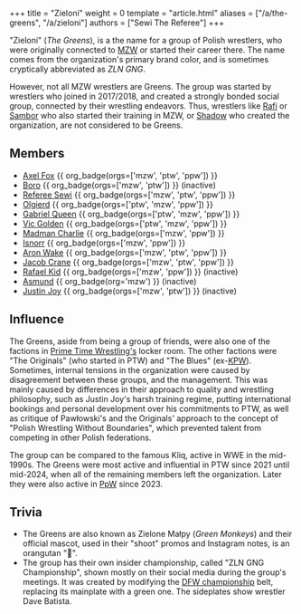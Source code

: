 +++
title = "Zieloni"
weight = 0
template = "article.html"
aliases = ["/a/the-greens", "/a/zieloni"]
authors = ["Sewi The Referee"]
+++

"Zieloni" (_The Greens_), is a the name for a group of Polish wrestlers, who were originally connected to [MZW](@/o/mzw.md) or started their career there. The name comes from the organization's primary brand color, and is sometimes cryptically abbreviated as _ZLN GNG_.

<!-- more -->

However, not all MZW wrestlers are Greens. The group was started by wrestlers who joined in 2017/2018, and created a strongly bonded social group, connected by their wrestling endeavors.
Thus, wrestlers like [Rafi](@/w/rafi.md) or [Sambor](@/w/sambor.md) who also started their training in MZW, or [Shadow](@/w/shadow.md) who created the organization, are not considered to be Greens.

## Members

* [Axel Fox](@/w/axel-fox.md) {{ org_badge(orgs=['mzw', 'ptw', 'ppw']) }}
* [Boro](@/w/boro.md) {{ org_badge(orgs=['mzw', 'ptw']) }} (inactive)
* [Referee Sewi](@/w/sedzia-seweryn.md) {{ org_badge(orgs=['mzw', 'ptw', 'ppw']) }}
* [Olgierd](@/w/olgierd.md) {{ org_badge(orgs=['ptw', 'mzw', 'ppw']) }}
* [Gabriel Queen](@/w/gabriel-queen.md) {{ org_badge(orgs=['ptw', 'mzw', 'ppw']) }}
* [Vic Golden](@/w/vic-golden.md) {{ org_badge(orgs=['ptw', 'mzw', 'ppw']) }}
* [Madman Charlie](@/w/madman-charlie.md) {{ org_badge(orgs=['mzw', 'ppw']) }}
* [Isnorr](@/w/isnorr.md) {{ org_badge(orgs=['mzw', 'ppw']) }}
* [Aron Wake](@/w/aron-wake.md) {{ org_badge(orgs=['mzw', 'ptw', 'ppw']) }}
* [Jacob Crane](@/w/jacob-crane.md) {{ org_badge(orgs=['mzw', 'ptw', 'ppw']) }}
* [Rafael Kid](@/w/rafael-kid.md) {{ org_badge(orgs=['mzw', 'ppw']) }} (inactive)
* [Asmund](@/w/asmund.md) {{ org_badge(org='mzw') }} (inactive)
* [Justin Joy](@/w/justin-joy.md)  {{ org_badge(orgs=['mzw', 'ptw']) }} (inactive)

## Influence

The Greens, aside from being a group of friends, were also one of the factions in [Prime Time Wrestling's](@/o/ptw.md) locker room.
The other factions were "The Originals" (who started in PTW) and "The Blues" (ex-[KPW](@/o/kpw.md)).
Sometimes, internal tensions in the organization were caused by disagreement between these groups, and the management.
This was mainly caused by differences in their approach to quality and wrestling philosophy, such as Justin Joy's harsh training regime, putting international bookings and personal development over his commitments to PTW, as well as critique of Pawłowski's and the Originals' approach to the concept of "Polish Wrestling Without Boundaries", which prevented talent from competing in other Polish federations.

The group can be compared to the famous Kliq, active in WWE in the mid-1990s. The Greens were most active and influential in PTW since 2021 until mid-2024, when all of the remaining members left the organization.
Later they were also active in [PpW](@/o/ppw.md) since 2023.

## Trivia

* The Greens are also known as Zielone Małpy (_Green Monkeys_) and their official mascot, used in their "shoot" promos and Instagram notes, is an orangutan "🦧".
* The group has their own insider championship, called "ZLN GNG Championship", shown mostly on their social media during the group's meetings. It was created by modifying the [DFW championship](@/c/dfw-championship.md) belt, replacing its mainplate with a green one. The sideplates show wrestler Dave Batista.
